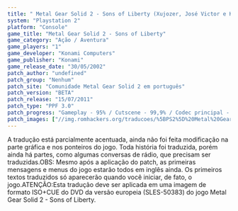 ```yaml
---
title: " Metal Gear Solid 2 - Sons of Liberty (Xujozer, José Victor e Kingcobra)"
system: "Playstation 2"
platform: "Console"
game_title: "Metal Gear Solid 2 - Sons of Liberty"
game_category: "Ação / Aventura"
game_players: "1"
game_developer: "Konami Computers"
game_publisher: "Konami"
game_release_date: "30/05/2002"
patch_author: "undefined"
patch_group: "Nenhum"
patch_site: "Comunidade Metal Gear Solid 2 em português"
patch_version: "BETA"
patch_release: "15/07/2011"
patch_type: "PPF 3.0"
patch_progress: "Gameplay - 95% / Cutscene - 99,9% / Codec principal - 99,9% / Codec secundário - 60% / Gráficos - 0%"
patch_images: ["//img.romhackers.org/traducoes/%5BPS2%5D%20Metal%20Gear%20Solid%202%20-%20Sons%20of%20Liberty%20-%20Xujozer%20-%201.jpg","//img.romhackers.org/traducoes/%5BPS2%5D%20Metal%20Gear%20Solid%202%20-%20Sons%20of%20Liberty%20-%20Xujozer%20-%202.jpg","//img.romhackers.org/traducoes/%5BPS2%5D%20Metal%20Gear%20Solid%202%20-%20Sons%20of%20Liberty%20-%20Xujozer%20-%203.jpg"]
---
```

A tradução está parcialmente acentuada, ainda não foi feita modificação na parte gráfica e nos ponteiros do jogo. Toda história foi traduzida, porém ainda há partes, como algumas conversas de rádio, que precisam ser traduzidas.OBS: Mesmo após a aplicação do patch, as primeiras mensagens e menus do jogo estarão todos em inglês ainda. Os primeiros textos traduzidos só aparecerão quando você iniciar, de fato, o jogo.ATENÇÃO:Esta tradução deve ser aplicada em uma imagem de formato ISO+CUE do DVD da versão europeia (SLES-50383) do jogo Metal Gear Solid 2 - Sons of Liberty.